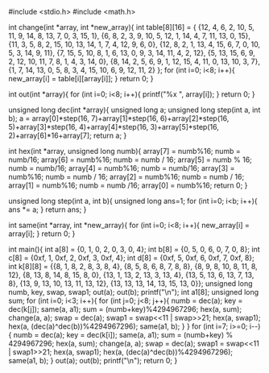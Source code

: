 #include <stdio.h>
#include <math.h>

int change(int *array, int *new_array){
    int table[8][16] = {
    {12, 4, 6, 2, 10, 5, 11, 9, 14, 8, 13, 7, 0, 3, 15, 1},
    {6, 8, 2, 3, 9, 10, 5, 12, 1, 14, 4, 7, 11, 13, 0, 15},
    {11, 3, 5, 8, 2, 15, 10, 13, 14, 1, 7, 4, 12, 9, 6, 0},
    {12, 8, 2, 1, 13, 4, 15, 6, 7, 0, 10, 5, 3, 14, 9, 11},
    {7, 15, 5, 10, 8, 1, 6, 13, 0, 9, 3, 14, 11, 4, 2, 12},
    {5, 13, 15, 6, 9, 2, 12, 10, 11, 7, 8, 1, 4, 3, 14, 0},
    {8, 14, 2, 5, 6, 9, 1, 12, 15, 4, 11, 0, 13, 10, 3, 7},
    {1, 7, 14, 13, 0, 5, 8, 3, 4, 15, 10, 6, 9, 12, 11, 2}
    };
    for (int i=0; i<8; i++){
        new_array[i] = table[i][array[i]];
    }
    return 0;
}

int out(int *array){
    for (int i=0; i<8; i++){
        printf("%x ", array[i]);
    }
    return 0;
}

unsigned long dec(int *array){
    unsigned long a;
    unsigned long step(int a, int b);
    a = array[0]*step(16, 7)+array[1]*step(16, 6)+array[2]*step(16, 5)+array[3]*step(16, 4)+array[4]*step(16, 3)+array[5]*step(16, 2)+array[6]*16+array[7];
    return a;
}

int hex(int *array, unsigned long numb){
    array[7] = numb%16;
    numb = numb/16;
    array[6] = numb%16;
    numb = numb / 16;
    array[5] = numb % 16;
    numb = numb/16;
    array[4] = numb%16;
    numb = numb/16;
    array[3] = numb%16;
    numb = numb / 16;
    array[2] = numb%16;
    numb = numb / 16;
    array[1] = numb%16;
    numb = numb /16;
    array[0] = numb%16;
    return 0;
}

unsigned long step(int a, int b){
    unsigned long ans=1;
    for (int i=0; i<b; i++){
        ans *= a;
    }
    return ans;
}

int same(int *array, int *new_array){
    for (int i=0; i<8; i++){
        new_array[i] = array[i];
    }
    return 0;
}

int main(){
    int a[8] = {0, 1, 0, 2, 0, 3, 0, 4};
    int b[8] = {0, 5, 0, 6, 0, 7, 0, 8};
    int c[8] = {0xf, 1, 0xf, 2, 0xf, 3, 0xf, 4};
    int d[8] = {0xf, 5, 0xf, 6, 0xf, 7, 0xf, 8};
    int k[8][8] = {{8, 1, 8, 2, 8, 3, 8, 4}, 
            {8, 5, 8, 6, 8, 7, 8, 8},
            {8, 9, 8, 10, 8, 11, 8, 12}, 
     {8, 13, 8, 14, 8, 15, 8, 0},
            {13, 1, 13, 2, 13, 3, 13, 4}, 
     {13, 5, 13, 6, 13, 7, 13, 8},
            {13, 9, 13, 10, 13, 11, 13, 12}, 
     {13, 13, 13, 14, 13, 15, 13, 0}};
    unsigned long numb, key, swap, swap1;
    out(a);
    out(b);
    printf("\n");
    int a1[8];
    unsigned long sum;
    for (int i=0; i<3; i++){
 for (int j=0; j<8; j++){
            numb = dec(a);
            key = dec(k[j]);
     same(a, a1);
            sum = (numb+key)%4294967296;
            hex(a, sum);
            change(a, a);
     swap = dec(a);
     swap1 = swap<<11 | swap>>21;
     hex(a, swap1);
            hex(a, (dec(a)^dec(b))%4294967296);
     same(a1, b);
 }
    }
    for (int i=7; i>=0; i--){
        numb = dec(a);
 key = dec(k[i]);
 same(a, a1);
 sum = (numb+key) % 4294967296;
 hex(a, sum);
 change(a, a);
 swap = dec(a);
 swap1 = swap<<11 | swap1>>21;
 hex(a, swap1);
 hex(a, (dec(a)^dec(b))%4294967296);
 same(a1, b);
    }
    out(a);
    out(b);
    printf("\n");
    return 0;
}
